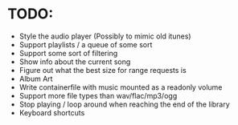 # TODO:
- Style the audio player (Possibly to mimic old itunes)
- Support playlists / a queue of some sort
- Support some sort of filtering
- Show info about the current song
- Figure out what the best size for range requests is
- Album Art
- Write containerfile with music mounted as a readonly volume
- Support more file types than wav/flac/mp3/ogg
- Stop playing / loop around when reaching the end of the library
- Keyboard shortcuts